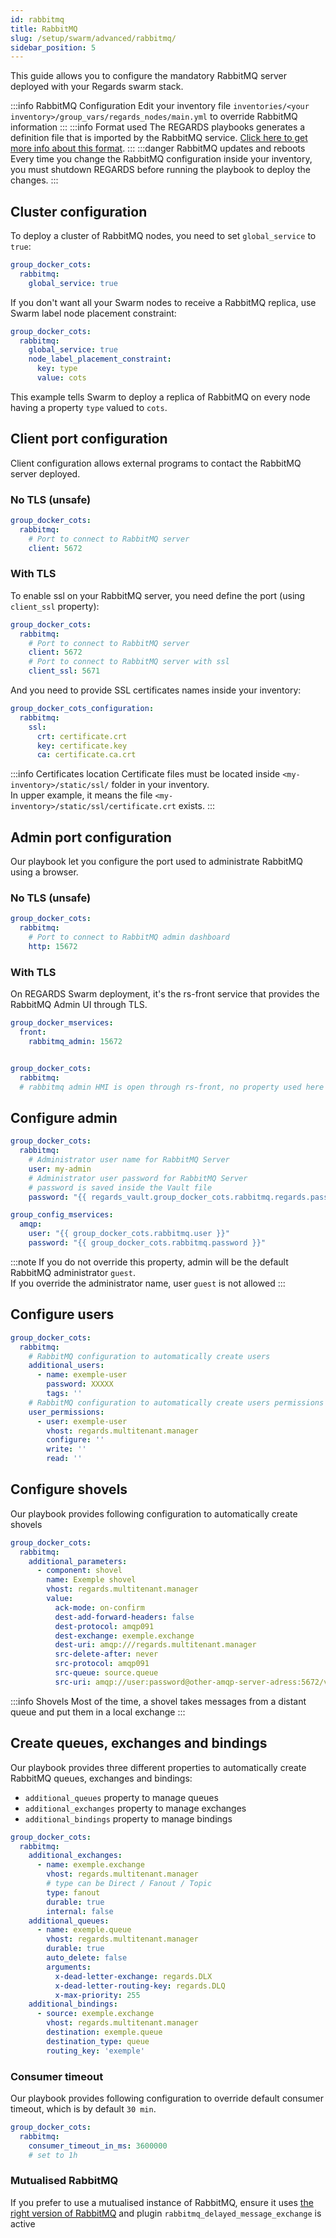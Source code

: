 ```yaml
---
id: rabbitmq
title: RabbitMQ
slug: /setup/swarm/advanced/rabbitmq/
sidebar_position: 5
---
```


This guide allows you to configure the mandatory RabbitMQ server deployed with your Regards swarm stack.

:::info RabbitMQ Configuration
Edit your inventory file `inventories/<your inventory>/group_vars/regards_nodes/main.yml` to override RabbitMQ
information
:::
:::info Format used
The REGARDS playbooks generates a definition file that is imported by the RabbitMQ
service. [Click here to get more info about this format](https://www.rabbitmq.com/docs/definitions).
:::
:::danger RabbitMQ updates and reboots
Every time you change the RabbitMQ configuration inside your inventory, you must shutdown REGARDS before running the
playbook to deploy the changes.
:::

## Cluster configuration

To deploy a cluster of RabbitMQ nodes, you need to set `global_service` to `true`:

```yaml
group_docker_cots:
  rabbitmq:
    global_service: true
```

If you don't want all your Swarm nodes to receive a RabbitMQ replica, use Swarm label node placement constraint:

```yaml
group_docker_cots:
  rabbitmq:
    global_service: true
    node_label_placement_constraint:
      key: type
      value: cots
```

This example tells Swarm to deploy a replica of RabbitMQ on every node having a property `type` valued to `cots`.

## Client port configuration

Client configuration allows external programs to contact the RabbitMQ server deployed.

### No TLS (unsafe)

```yaml
group_docker_cots:
  rabbitmq:
    # Port to connect to RabbitMQ server
    client: 5672
```

### With TLS

To enable ssl on your RabbitMQ server, you need define the port (using `client_ssl` property):

```yaml
group_docker_cots:
  rabbitmq:
    # Port to connect to RabbitMQ server
    client: 5672
    # Port to connect to RabbitMQ server with ssl
    client_ssl: 5671
```

And you need to provide SSL certificates names inside your inventory:

```yaml title="Certificates used by RabbitMQ"
group_docker_cots_configuration:
  rabbitmq:
    ssl:
      crt: certificate.crt
      key: certificate.key
      ca: certificate.ca.crt
```

:::info Certificates location
Certificate files must be located inside `<my-inventory>/static/ssl/` folder in your inventory.  
In upper example, it means the file `<my-inventory>/static/ssl/certificate.crt` exists.
:::

## Admin port configuration

Our playbook let you configure the port used to administrate RabbitMQ using a browser.

### No TLS (unsafe)

```yaml
group_docker_cots:
  rabbitmq:
    # Port to connect to RabbitMQ admin dashboard
    http: 15672
```

### With TLS

On REGARDS Swarm deployment, it's the rs-front service that provides the RabbitMQ Admin UI through TLS.

```yaml
group_docker_mservices:
  front:
    rabbitmq_admin: 15672


group_docker_cots:
  rabbitmq:
  # rabbitmq admin HMI is open through rs-front, no property used here
```

## Configure admin

```yaml
group_docker_cots:
  rabbitmq:
    # Administrator user name for RabbitMQ Server
    user: my-admin
    # Administrator user password for RabbitMQ Server 
    # password is saved inside the Vault file
    password: "{{ regards_vault.group_docker_cots.rabbitmq.regards.password }}"

group_config_mservices:
  amqp:
    user: "{{ group_docker_cots.rabbitmq.user }}"
    password: "{{ group_docker_cots.rabbitmq.password }}"
```

:::note
If you do not override this property, admin will be the default RabbitMQ administrator `guest`.  
If you override the administrator name, user `guest` is not allowed
:::

## Configure users

```yaml
group_docker_cots:
  rabbitmq:
    # RabbitMQ configuration to automatically create users
    additional_users:
      - name: exemple-user
        password: XXXXX
        tags: ''
    # RabbitMQ configuration to automatically create users permissions 
    user_permissions:
      - user: exemple-user
        vhost: regards.multitenant.manager
        configure: ''
        write: ''
        read: ''
```

## Configure shovels

Our playbook provides following configuration to automatically create shovels

```yaml
group_docker_cots:
  rabbitmq:
    additional_parameters:
      - component: shovel
        name: Exemple shovel
        vhost: regards.multitenant.manager
        value:
          ack-mode: on-confirm
          dest-add-forward-headers: false
          dest-protocol: amqp091
          dest-exchange: exemple.exchange
          dest-uri: amqp:///regards.multitenant.manager
          src-delete-after: never
          src-protocol: amqp091
          src-queue: source.queue
          src-uri: amqp://user:password@other-amqp-server-adress:5672/vhost
```

:::info Shovels
Most of the time, a shovel takes messages from a distant queue and put them in a local exchange
:::

## Create queues, exchanges and bindings

Our playbook provides three different properties to automatically create RabbitMQ queues, exchanges and bindings:

- `additional_queues` property to manage queues
- `additional_exchanges` property to manage exchanges
- `additional_bindings` property to manage bindings

```yaml
group_docker_cots:
  rabbitmq:
    additional_exchanges:
      - name: exemple.exchange
        vhost: regards.multitenant.manager
        # type can be Direct / Fanout / Topic
        type: fanout
        durable: true
        internal: false
    additional_queues:
      - name: exemple.queue
        vhost: regards.multitenant.manager
        durable: true
        auto_delete: false
        arguments:
          x-dead-letter-exchange: regards.DLX
          x-dead-letter-routing-key: regards.DLQ
          x-max-priority: 255
    additional_bindings:
      - source: exemple.exchange
        vhost: regards.multitenant.manager
        destination: exemple.queue
        destination_type: queue
        routing_key: 'exemple'
```

### Consumer timeout

Our playbook provides following configuration to override default consumer timeout, which is by default `30 min`.

```yaml
group_docker_cots:
  rabbitmq:
    consumer_timeout_in_ms: 3600000
    # set to 1h
```

### Mutualised RabbitMQ

If you prefer to use a mutualised instance of RabbitMQ, ensure it
uses [the right version of RabbitMQ](../06-cots-version.md) and plugin `rabbitmq_delayed_message_exchange` is active

